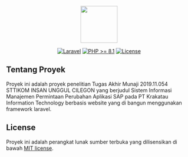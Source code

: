 <p align="center"><a href="https://insan-unggul.ac.id/"><img src="https://www.insan-unggul.ac.id/photos/c3f09a60-a827-4e42-8776-97ce6aebe06c/Logo%20SIU.png" width="100"><a></p>

<p align="center">
<a href="https://laravel.com/"><img src="http://poser.pugx.org/laravel/laravel/v" alt="Laravel"></a>
<a href="https://php.com/"><img src="http://poser.pugx.org/phpunit/phpunit/require/php" alt="PHP >= 8.1"></a>
<a href="https://opensource.org/licenses/MIT"><img src="https://poser.pugx.org/laravel/framework/license.svg" alt="License"></a>
</p>

## Tentang Proyek

Proyek ini adalah proyek penelitian Tugas Akhir Munaji 2019.11.054 STTIKOM INSAN UNGGUL CILEGON yang berjudul Sistem Informasi Manajemen Permintaan Perubahan Aplikasi SAP pada PT Krakatau Information Technology berbasis website yang di bangun menggunakan framework laravel.

## License

Proyek ini adalah perangkat lunak sumber terbuka yang dilisensikan di bawah [MIT license](https://opensource.org/licenses/MIT).
